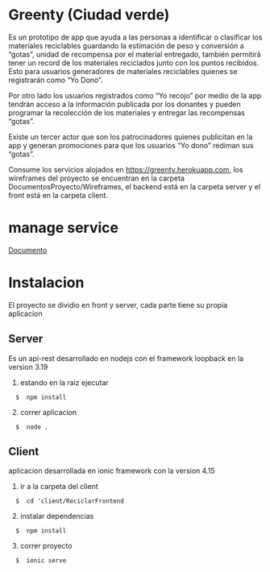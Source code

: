 # Greenty (Ciudad verde)

Es un prototipo de app  que ayuda a las personas a identificar o clasificar los materiales reciclables guardando la estimación de peso y conversión a “gotas”, unidad de recompensa por el material entregado, también permitirá  tener un record de los materiales reciclados junto con los puntos recibidos. Esto para usuarios generadores de materiales reciclables quienes se registrarán como  “Yo Dono”.

Por otro lado los usuarios registrados como “Yo recojo” por medio de la app tendrán acceso a la información publicada por los donantes y pueden programar la recolección de los materiales y entregar las recompensas “gotas”.

Existe un tercer actor que son los patrocinadores quienes publicitan en la app y generan promociones para que los usuarios “Yo dono” rediman sus “gotas”.

Consume los servicios alojados en https://greenty.herokuapp.com, los wireframes del proyecto se encuentran en la carpeta DocumentosProyecto/Wireframes, el backend está en la carpeta server y el front  está en la carpeta client.

# manage service

[Documento](https://github.com/Reciclar123/Reciclar123/tree/master/DocumentosProyecto/Servicios.pdf)

# Instalacion #

El proyecto se dividio en front y server, cada parte tiene su propia aplicacion

 ## Server

Es un api-rest desarrollado en nodejs con el framework loopback en la version 3.19

  1.  estando en la raiz ejecutar

  ```
    $  npm install
  ```
  2.  correr aplicacion

  ```
    $  node .
  ```

  ## Client

  aplicacion desarrollada en ionic framework con la version  4.15

   1.  ir a la carpeta del client

   ```
     $  cd 'client/ReciclarFrontend
   ```
   2.  instalar dependencias  

   ```
     $  npm install
   ```

   3.  correr proyecto

   ```
     $  ionic serve
   ```
